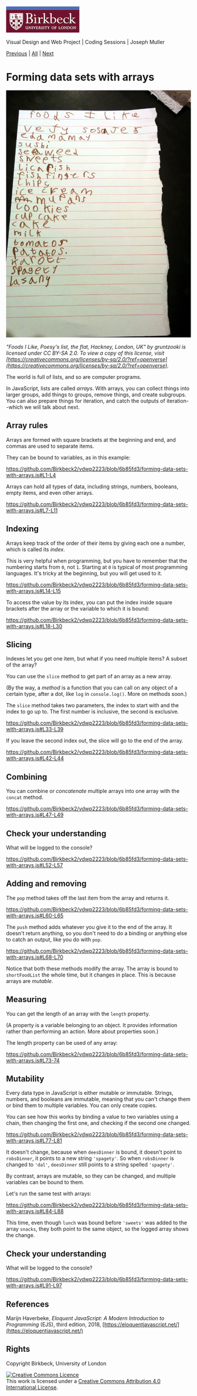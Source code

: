![Birkbeck, University of London](images/birkbeck-logo.jpg)

Visual Design and Web Project | Coding Sessions | Joseph Muller

[Previous](writing-functions-to-make-programs-modular.md) | [All](README.md) | [Next](working-with-strings.md)
# Forming data sets with arrays

![Foods I Like, Poesy's List, the flat, Hackney, London, UK](images/foods-i-like-poesys-list.jpg)

*"Foods I Like, Poesy's list, the flat, Hackney, London, UK" by gruntzooki is licensed under CC BY-SA 2.0. To view a copy of this license, visit [https://creativecommons.org/licenses/by-sa/2.0/?ref=openverse](https://creativecommons.org/licenses/by-sa/2.0/?ref=openverse).*

The world is full of lists, and so are computer programs.

In JavaScript, lists are called *arrays*. With arrays, you can collect things into larger groups, add things to groups, remove things, and create subgroups. You can also prepare things for iteration, and catch the outputs of iteration--which we will talk about next.

## Array rules

Arrays are formed with square brackets at the beginning and end, and commas are used to separate items.

They can be bound to variables, as in this example:

https://github.com/Birkbeck2/vdwp2223/blob/6b85fd3/forming-data-sets-with-arrays.js#L1-L4

Arrays can hold all types of data, including strings, numbers, booleans, empty items, and even other arrays.

https://github.com/Birkbeck2/vdwp2223/blob/6b85fd3/forming-data-sets-with-arrays.js#L7-L11

## Indexing

Arrays keep track of the order of their items by giving each one a number, which is called its *index*.

This is very helpful when programming, but you have to remember that the numbering starts from `0`, not `1`. Starting at `0` is typical of most programming languages. It's tricky at the beginning, but you will get used to it.

https://github.com/Birkbeck2/vdwp2223/blob/6b85fd3/forming-data-sets-with-arrays.js#L14-L15

To access the value by its index, you can put the index inside square brackets after the array or the variable to which it is bound:

https://github.com/Birkbeck2/vdwp2223/blob/6b85fd3/forming-data-sets-with-arrays.js#L18-L30

## Slicing

Indexes let you get one item, but what if you need multiple items? A subset of the array?

You can use the `slice` method to get part of an array as a new array.

(By the way, a *method* is a function that you can call on any object of a certain type, after a dot, like `log` in `console.log()`. More on methods soon.)

The `slice` method takes two parameters, the index to start with and the index to go up to. The first number is inclusive, the second is exclusive.

https://github.com/Birkbeck2/vdwp2223/blob/6b85fd3/forming-data-sets-with-arrays.js#L33-L39

If you leave the second index out, the slice will go to the end of the array.

https://github.com/Birkbeck2/vdwp2223/blob/6b85fd3/forming-data-sets-with-arrays.js#L42-L44

## Combining

You can combine or *concatenate* multiple arrays into one array with the `concat` method.

https://github.com/Birkbeck2/vdwp2223/blob/6b85fd3/forming-data-sets-with-arrays.js#L47-L49

## Check your understanding

What will be logged to the console?

https://github.com/Birkbeck2/vdwp2223/blob/6b85fd3/forming-data-sets-with-arrays.js#L52-L57

## Adding and removing

The `pop` method takes off the last item from the array and returns it.

https://github.com/Birkbeck2/vdwp2223/blob/6b85fd3/forming-data-sets-with-arrays.js#L60-L65

The `push` method adds whatever you give it to the end of the array. It doesn't return anything, so you don't need to do a binding or anything else to catch an output, like you do with `pop`.

https://github.com/Birkbeck2/vdwp2223/blob/6b85fd3/forming-data-sets-with-arrays.js#L68-L70

Notice that both these methods modify the array. The array is bound to `shortFoodList` the whole time, but it changes in place. This is because arrays are *mutable*.

## Measuring

You can get the length of an array with the `length` property. 

(A property is a variable belonging to an object. It provides information rather than performing an action. More about properties soon.)

The length property can be used of any array:

https://github.com/Birkbeck2/vdwp2223/blob/6b85fd3/forming-data-sets-with-arrays.js#L73-74

## Mutability

Every data type in JavaScript is either mutable or immutable. Strings, numbers, and booleans are immutable, meaning that you can't change them or bind them to multiple variables. You can only create copies.

You can see how this works by binding a value to two variables using a chain, then changing the first one, and checking if the second one changed.

https://github.com/Birkbeck2/vdwp2223/blob/6b85fd3/forming-data-sets-with-arrays.js#L77-L81

It doesn't change, because when `deesDinner` is bound, it doesn't point to `robsDinner`, it points to a new string `'spagety'`. So when `robsDinner` is changed to `'dal'`, `deesDinner` still points to a string spelled `'spagety'`.

By contrast, arrays are mutable, so they can be changed, and multiple variables can be bound to them.

Let's run the same test with arrays:

https://github.com/Birkbeck2/vdwp2223/blob/6b85fd3/forming-data-sets-with-arrays.js#L84-L88

This time, even though `lunch` was bound before `'sweets'` was added to the array `snacks`, they both point to the same object, so the logged array shows the change.

## Check your understanding

What will be logged to the console?

https://github.com/Birkbeck2/vdwp2223/blob/6b85fd3/forming-data-sets-with-arrays.js#L91-L97

## References
Marijn Haverbeke, *Eloquent JavaScript: A Modern Introduction to Programming* (EJS), third edition, 2018, [https://eloquentjavascript.net/](https://eloquentjavascript.net/)

## Rights
Copyright Birkbeck, University of London

<a rel="license" href="http://creativecommons.org/licenses/by/4.0/"><img alt="Creative Commons Licence" src="https://i.creativecommons.org/l/by/4.0/88x31.png" /></a><br />This work is licensed under a <a rel="license" href="http://creativecommons.org/licenses/by/4.0/">Creative Commons Attribution 4.0 International License</a>.
